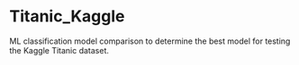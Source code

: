 # Titanic_Kaggle
ML classification model comparison to determine the best model for testing the Kaggle Titanic dataset.
